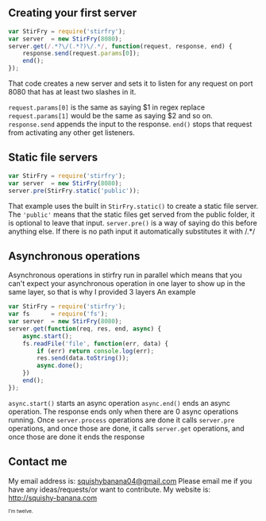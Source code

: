 ## Creating your first server
```javascript
var StirFry = require('stirfry');
var server  = new StirFry(8080);
server.get(/.*?\/(.*?)\/.*/, function(request, response, end) {
    response.send(request.params[0]);
    end();
});
```

That code creates a new server and sets it to listen for any request on port 8080 that has at least two slashes in it.

`request.params[0]` is the same as saying $1 in regex replace `request.params[1]` would be the same as saying $2 and so on. `response.send` appends the input to the response. `end()` stops that request from activating any other get listeners.

## Static file servers
```javascript
var StirFry = require('stirfry');
var server  = new StirFry(8080);
server.pre(StirFry.static('public'));
```
That example uses the built in `StirFry.static()` to create a static file server. The `'public'` means that the static files get served from the public folder, it is optional to leave that input. `server.pre()` is a way of saying do this before anything else. If there is no path input it automatically substitutes it with /.\*/

## Asynchronous operations
Asynchronous operations in stirfry run in parallel which means that you can't expect your asynchronous operation in one layer to show up in the same layer, so that is why I provided 3 layers
An example
```javascript
var StirFry = require('stirfry');
var fs      = require('fs');
var server  = new StirFry(8080);
server.get(function(req, res, end, async) {
	async.start();
	fs.readFile('file', function(err, data) {
		if (err) return console.log(err);
		res.send(data.toString());
		async.done();
	})
	end();
});
```
`async.start()` starts an async operation
`async.end()` ends an async operation.
The response ends only when there are 0 async operations running. Once `server.process` operations are done it calls `server.pre` operations, and once those are done, it calls `server.get` operations, and once those are done it ends the response


## Contact me
My email address is: squishybanana04@gmail.com
Please email me if you have any ideas/requests/or want to contribute.
My website is: http://squishy-banana.com


<sup><sub>I'm twelve.</sub></sup>
